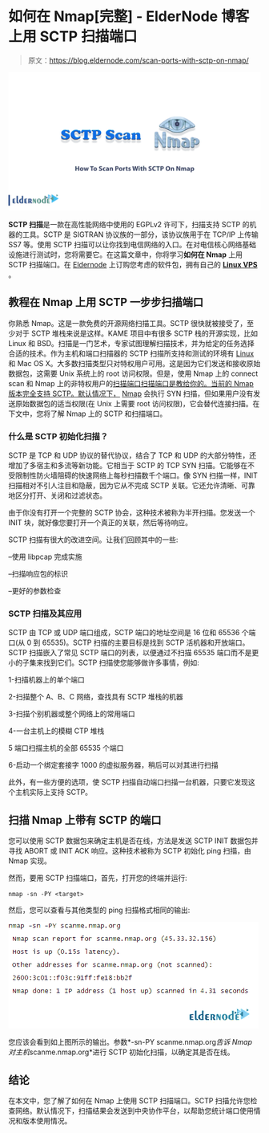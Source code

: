 # 如何在 Nmap[完整] - ElderNode 博客上用 SCTP 扫描端口

> 原文：<https://blog.eldernode.com/scan-ports-with-sctp-on-nmap/>

![How To Scan Ports With SCTP On Nmap](img/106a276eb5c0979b090d326d35d1ffc3.png)

**SCTP 扫描**是一款在高性能网络中使用的 EGPLv2 许可下，扫描支持 SCTP 的机器的工具。SCTP 是 SIGTRAN 协议族的一部分，该协议族用于在 TCP/IP 上传输 SS7 等。使用 SCTP 扫描可以让你找到电信网络的入口。在对电信核心网络基础设施进行测试时，您将需要它。在这篇文章中，你将学习**如何在 Nmap** 上用 SCTP 扫描端口。在 [Eldernode](https://eldernode.com/) 上订购您考虑的软件包，拥有自己的 **[Linux VPS](https://eldernode.com/linux-vps/)** 。

## **教程在 Nmap 上用 SCTP 一步步扫描端口**

你熟悉 Nmap。这是一款免费的开源网络扫描工具。SCTP 很快就被接受了，至少对于 SCTP 堆栈来说是这样。KAME 项目中有很多 SCTP 栈的开源实现，比如 Linux 和 BSD。扫描是一门艺术，专家试图理解扫描技术，并为给定的任务选择合适的技术。作为主机和端口扫描器的 SCTP 扫描所支持和测试的环境有 [Linux](https://blog.eldernode.com/tag/linux/) 和 Mac OS X。大多数扫描类型只对特权用户可用。这是因为它们发送和接收原始数据包，这需要 Unix 系统上的 root 访问权限。但是，使用 Nmap 上的 connect scan 和 Nmap 上的非特权用户的[扫描端口扫描端口是教给你的。当前的 Nmap 版本完全支持 SCTP。默认情况下，](https://blog.eldernode.com/scan-ports-with-unprivileged-user-on-nmap/) [Nmap](https://blog.eldernode.com/tag/nmap/) 会执行 SYN 扫描，但如果用户没有发送原始数据包的适当权限(在 Unix 上需要 root 访问权限)，它会替代连接扫描。在下文中，您将了解 Nmap 上的 SCTP 和扫描端口。

### **什么是 SCTP 初始化扫描？**

SCTP 是 TCP 和 UDP 协议的替代协议，结合了 TCP 和 UDP 的大部分特性，还增加了多宿主和多流等新功能。它相当于 SCTP 的 TCP SYN 扫描。它能够在不受限制性防火墙阻碍的快速网络上每秒扫描数千个端口。像 SYN 扫描一样，INIT 扫描相对不引人注目和隐蔽，因为它从不完成 SCTP 关联。它还允许清晰、可靠地区分打开、关闭和过滤状态。

由于你没有打开一个完整的 SCTP 协会，这种技术被称为半开扫描。您发送一个 INIT 块，就好像您要打开一个真正的关联，然后等待响应。

SCTP 扫描有很大的改进空间。让我们回顾其中的一些:

–使用 libpcap 完成实施

–扫描响应包的标识

–更好的参数检查

### **SCTP 扫描及其应用**

SCTP 由 TCP 或 UDP 端口组成，SCTP 端口的地址空间是 16 位和 65536 个端口(从 0 到 65535)。SCTP 扫描的主要目标是找到 SCTP 活机器和开放端口。SCTP 扫描嵌入了常见 SCTP 端口的列表，以便通过不扫描 65535 端口而不是更小的子集来找到它们。SCTP 扫描使您能够做许多事情，例如:

1-扫描机器上的单个端口

2-扫描整个 A、B、C 网络，查找具有 SCTP 堆栈的机器

3-扫描个别机器或整个网络上的常用端口

4-一台主机上的模糊 CTP 堆栈

5 端口扫描主机的全部 65535 个端口

6-启动一个绑定套接字 1000 的虚拟服务器，稍后可以对其进行扫描

此外，有一些方便的选项，使 SCTP 扫描自动端口扫描一台机器，只要它发现这个主机实际上支持 SCTP。

## **扫描 Nmap 上带有 SCTP 的端口**

您可以使用 SCTP 数据包来确定主机是否在线，方法是发送 SCTP INIT 数据包并寻找 ABORT 或 INIT ACK 响应。这种技术被称为 SCTP 初始化 ping 扫描，由 Nmap 实现。

然而，要用 SCTP 扫描端口，首先，打开您的终端并运行:

```
nmap -sn -PY <target>
```

然后，您可以查看与其他类型的 ping 扫描格式相同的输出:

![How To Scan Ports With SCTP On Nmap](img/abe7cf929b13e20e74d6da9502c6a090.png)

您应该会看到如上图所示的输出。参数*-sn-PY scanme.nmap.org*告诉 Nmap 对主机*scanme.nmap.org*进行 SCTP 初始化扫描，以确定其是否在线。

## 结论

在本文中，您了解了如何在 Nmap 上使用 SCTP 扫描端口。SCTP 扫描允许您检查网络。默认情况下，扫描结果会发送到中央协作平台，以帮助您统计端口使用情况和版本使用情况。